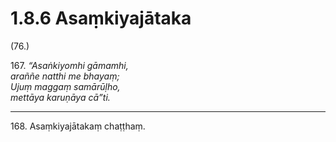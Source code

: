 

# 1.8.6 Asaṃkiyajātaka




(76.)

167\. _“Asaṅkiyomhi gāmamhi,_  
_araññe natthi me bhayaṃ;_  
_Ujuṃ maggaṃ samārūḷho,_  
_mettāya karuṇāya cā”ti._  


---

168\. Asaṃkiyajātakaṃ chaṭṭhaṃ.





